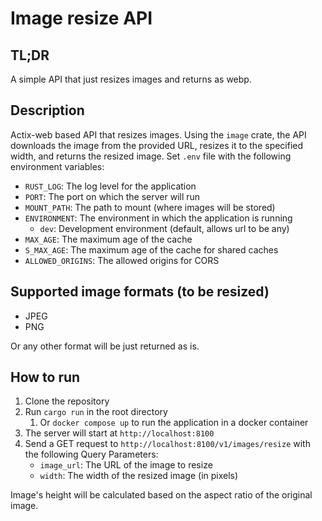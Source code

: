 # Image resize API

## TL;DR

A simple API that just resizes images and returns as webp.

## Description

Actix-web based API that resizes images.
Using the `image` crate, the API downloads the image from the provided URL, resizes it to the specified width, and returns the resized image.
Set `.env` file with the following environment variables:
- `RUST_LOG`: The log level for the application
- `PORT`: The port on which the server will run
- `MOUNT_PATH`: The path to mount (where images will be stored)
- `ENVIRONMENT`: The environment in which the application is running
  - `dev`: Development environment (default, allows url to be any)
- `MAX_AGE`: The maximum age of the cache
- `S_MAX_AGE`: The maximum age of the cache for shared caches
- `ALLOWED_ORIGINS`: The allowed origins for CORS

## Supported image formats (to be resized)

- JPEG
- PNG

Or any other format will be just returned as is.

## How to run

1. Clone the repository
2. Run `cargo run` in the root directory
   1. Or `docker compose up` to run the application in a docker container
3. The server will start at `http://localhost:8100`
4. Send a GET request to `http://localhost:8100/v1/images/resize` with the following Query Parameters:
    - `image_url`: The URL of the image to resize
    - `width`: The width of the resized image (in pixels)

Image's height will be calculated based on the aspect ratio of the original image.